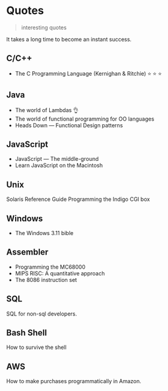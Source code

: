 # Quotes
> interesting quotes

It takes a long time to become an instant success.

## C/C++ 
+ The C Programming Language (Kernighan & Ritchie) :star: :star: :star:

## Java
+ The world of Lambdas :ok_hand:
+ The world of functional programming for OO languages
+ Heads Down &mdash; Functional Design patterns

## JavaScript
+ JavaScript &mdash; The middle-ground
+ Learn JavaScript on the Macintosh

## Unix
Solaris Reference Guide
Programming the Indigo CGI box

## Windows
+ The Windows 3.11 bible

## Assembler
+ Programming the MC68000
+ MIPS RISC: A quantitative approach
+ The 8086 instruction set

## SQL
SQL for non-sql developers.

## Bash Shell
How to survive the shell

## AWS
How to make purchases programmatically in Amazon.
